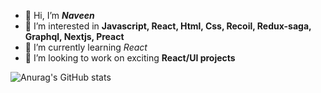 - 👋 Hi, I’m ***Naveen***
- 👀 I’m interested in **Javascript, React, Html, Css, Recoil, Redux-saga, Graphql, Nextjs, Preact**
- 🌱 I’m currently learning *React*
- 💞️ I’m looking to work on exciting **React/UI projects**

![Anurag's GitHub stats](https://github-readme-stats.vercel.app/api?username=anuraghazra&show_icons=true)

<!---
Naveen12345-alt/Naveen12345-alt is a ✨ special ✨ repository because its `README.md` (this file) appears on your GitHub profile.
You can click the Preview link to take a look at your changes.
--->
